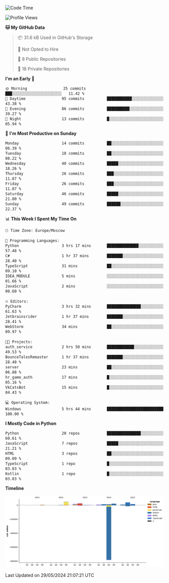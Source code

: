 <!--START_SECTION:waka-->
![Code Time](http://img.shields.io/badge/Code%20Time-344%20hrs%2026%20mins-blue)

![Profile Views](http://img.shields.io/badge/Profile%20Views-0-blue)

**🐱 My GitHub Data** 

> 📦 31.6 kB Used in GitHub's Storage 
 > 
> 🚫 Not Opted to Hire
 > 
> 📜 8 Public Repositories 
 > 
> 🔑 18 Private Repositories 
 > 
**I'm an Early 🐤** 

```text
🌞 Morning                25 commits          ███░░░░░░░░░░░░░░░░░░░░░░   11.42 % 
🌆 Daytime                95 commits          ███████████░░░░░░░░░░░░░░   43.38 % 
🌃 Evening                86 commits          ██████████░░░░░░░░░░░░░░░   39.27 % 
🌙 Night                  13 commits          █░░░░░░░░░░░░░░░░░░░░░░░░   05.94 % 
```
📅 **I'm Most Productive on Sunday** 

```text
Monday                   14 commits          ██░░░░░░░░░░░░░░░░░░░░░░░   06.39 % 
Tuesday                  18 commits          ██░░░░░░░░░░░░░░░░░░░░░░░   08.22 % 
Wednesday                40 commits          █████░░░░░░░░░░░░░░░░░░░░   18.26 % 
Thursday                 26 commits          ███░░░░░░░░░░░░░░░░░░░░░░   11.87 % 
Friday                   26 commits          ███░░░░░░░░░░░░░░░░░░░░░░   11.87 % 
Saturday                 46 commits          █████░░░░░░░░░░░░░░░░░░░░   21.00 % 
Sunday                   49 commits          ██████░░░░░░░░░░░░░░░░░░░   22.37 % 
```


📊 **This Week I Spent My Time On** 

```text
🕑︎ Time Zone: Europe/Moscow

💬 Programming Languages: 
Python                   3 hrs 17 mins       ██████████████░░░░░░░░░░░   57.48 % 
C#                       1 hr 37 mins        ███████░░░░░░░░░░░░░░░░░░   28.40 % 
TypeScript               31 mins             ██░░░░░░░░░░░░░░░░░░░░░░░   09.10 % 
IDEA_MODULE              5 mins              ░░░░░░░░░░░░░░░░░░░░░░░░░   01.66 % 
JavaScript               2 mins              ░░░░░░░░░░░░░░░░░░░░░░░░░   00.60 % 

🔥 Editors: 
PyCharm                  3 hrs 32 mins       ███████████████░░░░░░░░░░   61.63 % 
Jetbrainsrider           1 hr 37 mins        ███████░░░░░░░░░░░░░░░░░░   28.41 % 
WebStorm                 34 mins             ██░░░░░░░░░░░░░░░░░░░░░░░   09.97 % 

🐱‍💻 Projects: 
auth_service             2 hrs 50 mins       ████████████░░░░░░░░░░░░░   49.53 % 
BounceTalesRemaster      1 hr 37 mins        ███████░░░░░░░░░░░░░░░░░░   28.40 % 
server                   23 mins             ██░░░░░░░░░░░░░░░░░░░░░░░   06.88 % 
hr_game_auth             17 mins             █░░░░░░░░░░░░░░░░░░░░░░░░   05.16 % 
VkCatsBot                15 mins             █░░░░░░░░░░░░░░░░░░░░░░░░   04.43 % 

💻 Operating System: 
Windows                  5 hrs 44 mins       █████████████████████████   100.00 % 
```

**I Mostly Code in Python** 

```text
Python                   20 repos            ███████████████░░░░░░░░░░   60.61 % 
JavaScript               7 repos             █████░░░░░░░░░░░░░░░░░░░░   21.21 % 
HTML                     3 repos             ██░░░░░░░░░░░░░░░░░░░░░░░   09.09 % 
TypeScript               1 repo              █░░░░░░░░░░░░░░░░░░░░░░░░   03.03 % 
Kotlin                   1 repo              █░░░░░░░░░░░░░░░░░░░░░░░░   03.03 % 
```



**Timeline**

![Lines of Code chart](https://raw.githubusercontent.com/adlemx/adlemx/main/assets/bar_graph.png)


 Last Updated on 29/05/2024 21:07:21 UTC
<!--END_SECTION:waka-->
